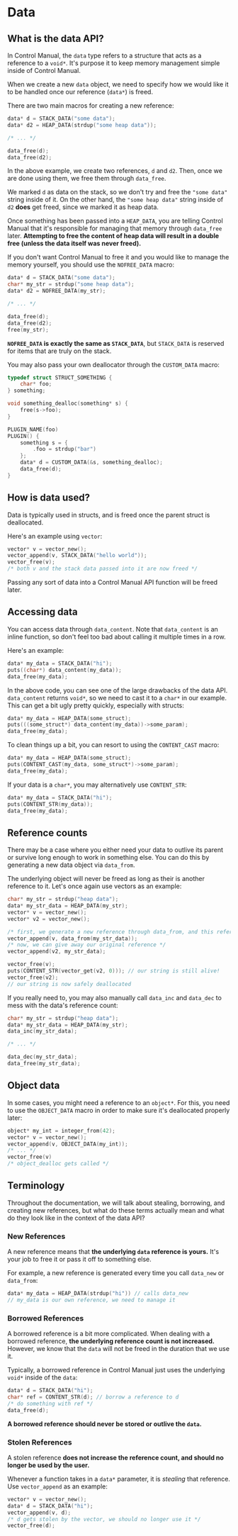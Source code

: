 # Data

## What is the data API?

In Control Manual, the `data` type refers to a structure that acts as a reference to a `void*`.
It's purpose it to keep memory management simple inside of Control Manual.

When we create a new `data` object, we need to specify how we would like it to be handled once our reference (`data*`) is freed.

There are two main macros for creating a new reference:

```c
data* d = STACK_DATA("some data");
data* d2 = HEAP_DATA(strdup("some heap data"));

/* ... */

data_free(d);
data_free(d2);
```

In the above example, we create two references, `d` and `d2`. Then, once we are done using them, we free them through `data_free`.

We marked `d` as data on the stack, so we don't try and free the `"some data"` string inside of it. On the other hand, the `"some heap data"` string inside of `d2` **does** get freed, since we marked it as heap data.

Once something has been passed into a `HEAP_DATA`, you are telling Control Manual that it's responsible for managing that memory through `data_free` later. **Attempting to free the content of heap data will result in a double free (unless the data itself was never freed).**

If you don't want Control Manual to free it and you would like to manage the memory yourself, you should use the `NOFREE_DATA` macro:

```c
data* d = STACK_DATA("some data");
char* my_str = strdup("some heap data");
data* d2 = NOFREE_DATA(my_str);

/* ... */

data_free(d);
data_free(d2);
free(my_str);
```

**`NOFREE_DATA` is exactly the same as `STACK_DATA`**, but `STACK_DATA` is reserved for items that are truly on the stack.

You may also pass your own deallocator through the `CUSTOM_DATA` macro:

```c
typedef struct STRUCT_SOMETHING {
    char* foo;
} something;

void something_dealloc(something* s) {
    free(s->foo);
}

PLUGIN_NAME(foo)
PLUGIN() {
    something s = {
        .foo = strdup("bar")
    };
    data* d = CUSTOM_DATA(&s, something_dealloc);
    data_free(d);
}
```

## How is data used?

Data is typically used in structs, and is freed once the parent struct is deallocated.

Here's an example using `vector`:

```c
vector* v = vector_new();
vector_append(v, STACK_DATA("hello world"));
vector_free(v);
/* both v and the stack data passed into it are now freed */
```

Passing any sort of data into a Control Manual API function will be freed later.

## Accessing data

You can access data through `data_content`. Note that `data_content` is an inline function, so don't feel too bad about calling it multiple times in a row.

Here's an example:

```c
data* my_data = STACK_DATA("hi");
puts((char*) data_content(my_data));
data_free(my_data);
```

In the above code, you can see one of the large drawbacks of the data API. `data_content` returns `void*`, so we need to cast it to a `char*` in our example. This can get a bit ugly pretty quickly, especially with structs:

```c
data* my_data = HEAP_DATA(some_struct);
puts(((some_struct*) data_content(my_data))->some_param);
data_free(my_data);
```

To clean things up a bit, you can resort to using the `CONTENT_CAST` macro:

```c
data* my_data = HEAP_DATA(some_struct);
puts(CONTENT_CAST(my_data, some_struct*)->some_param);
data_free(my_data);
```

If your data is a `char*`, you may alternatively use `CONTENT_STR`:

```c
data* my_data = STACK_DATA("hi");
puts(CONTENT_STR(my_data));
data_free(my_data);
```

## Reference counts

There may be a case where you either need your data to outlive its parent or survive long enough to work in something else. You can do this by generating a new data object via `data_from`.

The underlying object will never be freed as long as their is another reference to it. Let's once again use vectors as an example:

```c
char* my_str = strdup("heap data");
data* my_str_data = HEAP_DATA(my_str);
vector* v = vector_new();
vector* v2 = vector_new();

/* first, we generate a new reference through data_from, and this reference is then stolen by vector_append */
vector_append(v, data_from(my_str_data));
/* now, we can give away our original reference */
vector_append(v2, my_str_data);

vector_free(v);
puts(CONTENT_STR(vector_get(v2, 0))); // our string is still alive!
vector_free(v2);
// our string is now safely deallocated
```

If you really need to, you may also manually call `data_inc` and `data_dec` to mess with the data's reference count:

```c
char* my_str = strdup("heap data");
data* my_str_data = HEAP_DATA(my_str);
data_inc(my_str_data);

/* ... */

data_dec(my_str_data);
data_free(my_str_data);
```

## Object data

In some cases, you might need a reference to an `object*`. For this, you need to use the `OBJECT_DATA` macro in order to make sure it's deallocated properly later:

```c
object* my_int = integer_from(42);
vector* v = vector_new();
vector_append(v, OBJECT_DATA(my_int));
/* ... */
vector_free(v)
/* object_dealloc gets called */
```

## Terminology

Throughout the documentation, we will talk about stealing, borrowing, and creating new references, but what do these terms actually mean and what do they look like in the context of the data API?

### New References

A new reference means that **the underlying `data` reference is yours.** It's your job to free it or pass it off to something else.

For example, a new reference is generated every time you call `data_new` or `data_from`:

```c
data* my_data = HEAP_DATA(strdup("hi")) // calls data_new
// my_data is our own reference, we need to manage it
```

### Borrowed References

A borrowed reference is a bit more complicated. When dealing with a borrowed reference, **the underlying reference count is not increased.** However, we know that the `data` will not be freed in the duration that we use it.

Typically, a borrowed reference in Control Manual just uses the underlying `void*` inside of the `data`:

```c
data* d = STACK_DATA("hi");
char* ref = CONTENT_STR(d); // borrow a reference to d
/* do something with ref */
data_free(d);
```

**A borrowed reference should never be stored or outlive the `data`.**

### Stolen References

A stolen reference **does not increase the reference count, and should no longer be used by the user.**

Whenever a function takes in a `data*` parameter, it is _stealing_ that reference. Use `vector_append` as an example:

```c
vector* v = vector_new();
data* d = STACK_DATA("hi");
vector_append(v, d);
/* d gets stolen by the vector, we should no longer use it */
vector_free(d);
```
